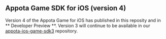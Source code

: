 ## Appota Game SDK for iOS (version 4)

Version 4 of the Appota Game for iOS has published in this reposity and in ** Developer Preview **. Version 3 will continue to be available in our [appota-ios-game-sdk3](https://github.com/appota/ios-game-sdk3) repository.
